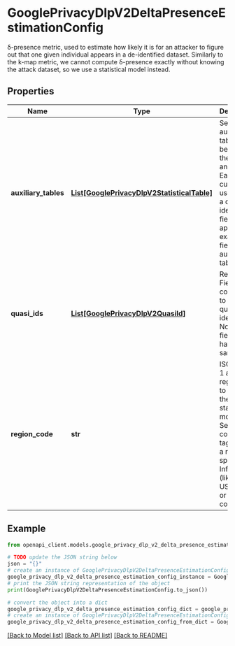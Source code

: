 # GooglePrivacyDlpV2DeltaPresenceEstimationConfig

δ-presence metric, used to estimate how likely it is for an attacker to figure out that one given individual appears in a de-identified dataset. Similarly to the k-map metric, we cannot compute δ-presence exactly without knowing the attack dataset, so we use a statistical model instead.

## Properties

Name | Type | Description | Notes
------------ | ------------- | ------------- | -------------
**auxiliary_tables** | [**List[GooglePrivacyDlpV2StatisticalTable]**](GooglePrivacyDlpV2StatisticalTable.md) | Several auxiliary tables can be used in the analysis. Each custom_tag used to tag a quasi-identifiers field must appear in exactly one field of one auxiliary table. | [optional] 
**quasi_ids** | [**List[GooglePrivacyDlpV2QuasiId]**](GooglePrivacyDlpV2QuasiId.md) | Required. Fields considered to be quasi-identifiers. No two fields can have the same tag. | [optional] 
**region_code** | **str** | ISO 3166-1 alpha-2 region code to use in the statistical modeling. Set if no column is tagged with a region-specific InfoType (like US_ZIP_5) or a region code. | [optional] 

## Example

```python
from openapi_client.models.google_privacy_dlp_v2_delta_presence_estimation_config import GooglePrivacyDlpV2DeltaPresenceEstimationConfig

# TODO update the JSON string below
json = "{}"
# create an instance of GooglePrivacyDlpV2DeltaPresenceEstimationConfig from a JSON string
google_privacy_dlp_v2_delta_presence_estimation_config_instance = GooglePrivacyDlpV2DeltaPresenceEstimationConfig.from_json(json)
# print the JSON string representation of the object
print(GooglePrivacyDlpV2DeltaPresenceEstimationConfig.to_json())

# convert the object into a dict
google_privacy_dlp_v2_delta_presence_estimation_config_dict = google_privacy_dlp_v2_delta_presence_estimation_config_instance.to_dict()
# create an instance of GooglePrivacyDlpV2DeltaPresenceEstimationConfig from a dict
google_privacy_dlp_v2_delta_presence_estimation_config_from_dict = GooglePrivacyDlpV2DeltaPresenceEstimationConfig.from_dict(google_privacy_dlp_v2_delta_presence_estimation_config_dict)
```
[[Back to Model list]](../README.md#documentation-for-models) [[Back to API list]](../README.md#documentation-for-api-endpoints) [[Back to README]](../README.md)


